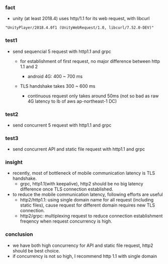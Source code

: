 ### fact
- unity (at least 2018.4) uses http/1.1 for its web request, with libcurl 
```
"UnityPlayer/2018.4.0f1 (UnityWebRequest/1.0, libcurl/7.52.0-DEV)"
```

### test1 
- send sequencial 5 request with http1.1 and grpc
  - for establishment of first request, no major difference between http 1.1 and 2
    - android 4G: 400 ~ 700 ms

  - TLS handshake takes 300 ~ 600 ms
    - continuous request only takes around 50ms (not so bad as raw 4G latency to lb of aws ap-northeast-1 DC)

### test2
- send concurrent 5 request with http1.1 and grpc


### test3
- send concurrent API and static file request with http1.1 and grpc


### insight
- recently, most of bottleneck of mobile communication latency is TLS handshake. 
  - grpc, http1.1(with keepalive), http2 should be no big latency difference once TLS connection established. 
- to reduce the mobile communication latency, following efforts are useful
  - http2/http1.1: using single domain name for all request (including static files), cause request for different domain requires new TLS connection. 
  - http2/grpc: multiplexing request to reduce connection establishment freqency when request concurrency is high.

### conclusion
- we have both high concurrency for API and static file request, http2 should be best choice. 
- if concurrency is not so high, I recommend http 1.1 with single domain
